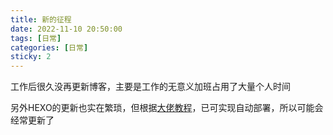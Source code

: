 ```yaml
---
title: 新的征程
date: 2022-11-10 20:50:00
tags: [日常]
categories: [日常]
sticky: 2
---
```

工作后很久没再更新博客，主要是工作的无意义加班占用了大量个人时间

另外HEXO的更新也实在繁琐，但根据[大佬教程](https://juejin.cn/post/6943895271751286821)，已可实现自动部署，所以可能会经常更新了
